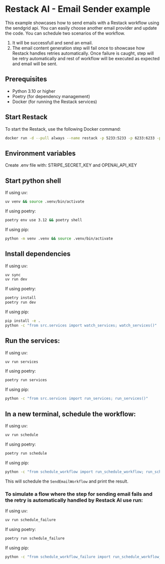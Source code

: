 # Restack AI - Email Sender example

This example showcases how to send emails with a Restack workflow using the sendgrid api. You can easily choose another email provider and update the code.
You can schedule two scenarios of the workflow.

1. It will be successfull and send an email.
2. The email content generation step will fail once to showcase how Restack handles retries automatically. Once failure is caught, step will be retry automatically and rest of workflow will be executed as expected and email will be sent.


## Prerequisites

- Python 3.10 or higher
- Poetry (for dependency management)
- Docker (for running the Restack services)

## Start Restack

To start the Restack, use the following Docker command:

```bash
docker run -d --pull always --name restack -p 5233:5233 -p 6233:6233 -p 7233:7233 ghcr.io/restackio/restack:main
```

## Environment variables

Create .env file with: STRIPE_SECRET_KEY and OPENAI_API_KEY  


## Start python shell

If using uv:

```bash
uv venv && source .venv/bin/activate
```

If using poetry:

```bash
poetry env use 3.12 && poetry shell
```

If using pip:

```bash
python -m venv .venv && source .venv/bin/activate
```

## Install dependencies

If using uv:

```bash
uv sync
uv run dev
```

If using poetry:

```bash
poetry install
poetry run dev
```

If using pip:

```bash
pip install -e .
python -c "from src.services import watch_services; watch_services()"
```


## Run the services:

If using uv:

```bash
uv run services
```

If using poetry:

```bash
poetry run services
```

If using pip:

```bash
python -c "from src.services import run_services; run_services()"
```

## In a new terminal, schedule the workflow:

If using uv:

```bash
uv run schedule
```

If using poetry:

```bash
poetry run schedule
```

If using pip:

```bash
python -c "from schedule_workflow import run_schedule_workflow; run_schedule_workflow()"
```

   This will schedule the `SendEmailWorkflow` and print the result.

### To simulate a flow where the step for sending email fails and the retry is automatically handled by Restack AI use run:

If using uv:

```bash
uv run schedule_failure
```

If using poetry:

```bash
poetry run schedule_failure
```

If using pip:

```bash
python -c "from schedule_workflow_failure import run_schedule_workflow_failure; run_schedule_workflow_failure()"
```
